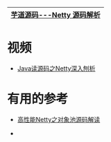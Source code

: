 


[芋道源码---Netty 源码解析](http://svip.iocoder.cn/categories/Netty/)|
---|

# 视频

 * [Java读源码之Netty深入刨析](https://www.bilibili.com/video/av52697120/?spm_id_from=333.788.videocard.16)
 
# 有用的参考

* [高性能Netty之对象池源码解读](https://mp.weixin.qq.com/s?__biz=MzA5NTUzNTA2Mw==&mid=2454932383&idx=1&sn=b756199d46dfd3d394a783c29d896a1b&scene=21#wechat_redirect)

* []()
